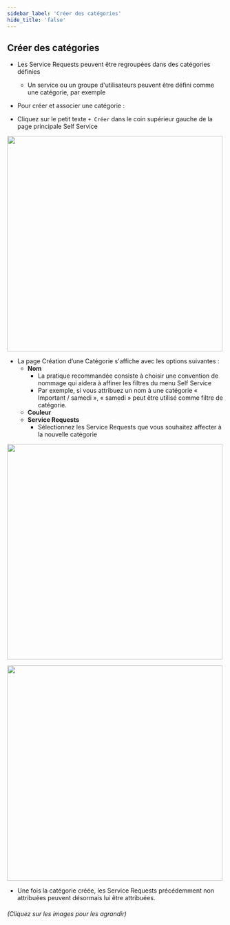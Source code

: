 ```yaml
---
sidebar_label: 'Créer des catégories'
hide_title: 'false'
---
```


## Créer des catégories

* Les Service Requests peuvent être regroupées dans des catégories définies
    * Un service ou un groupe d'utilisateurs peuvent être défini comme une catégorie, par exemple

* Pour créer et associer une catégorie :

* Cliquez sur le petit texte ```+ Créer``` dans le coin supérieur gauche de la page principale Self Service

<a href="imgbasic/SelfServiceCreateCategory.png" target="_blank"><img src="imgbasic/SelfServiceCreateCategory.png" width="500"></img></a>

* La page Création d’une Catégorie s'affiche avec les options suivantes :
    * **Nom**
        * La pratique recommandée consiste à choisir une convention de nommage qui aidera à affiner les filtres du menu Self Service
        * Par exemple, si vous attribuez un nom à une catégorie « Important / samedi », « samedi » peut être utilisé comme filtre de catégorie.
    * **Couleur**
    * **Service Requests**
        * Sélectionnez les Service Requests que vous souhaitez affecter à la nouvelle catégorie

<a href="imgbasic/SelfServiceNewCategoryScreen.png" target="_blank"><img src="imgbasic/SelfServiceNewCategoryScreen.png" width="500"></img></a>

<a href="imgbasic/SelfServiceScreenWithCategory.png" target="_blank"><img src="imgbasic/SelfServiceScreenWithCategory.png" width="500"></img></a>

* Une fois la catégorie créée, les Service Requests précédemment non attribuées peuvent désormais lui être attribuées.

###### (Cliquez sur les images pour les agrandir)